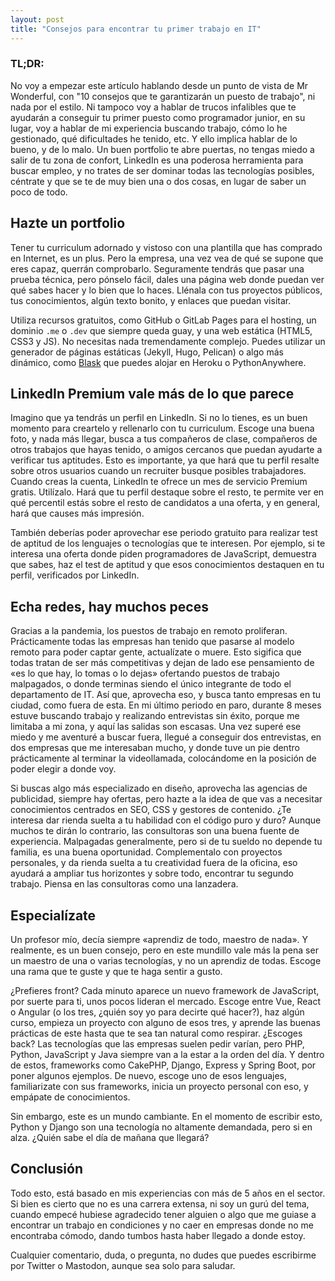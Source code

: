 ```yaml
---
layout: post
title: "Consejos para encontrar tu primer trabajo en IT"
---
```


### TL;DR:

No voy a empezar este artículo hablando desde un punto de vista de Mr Wonderful, con "10 consejos que te garantizarán un puesto de trabajo", ni nada por el estilo. Ni tampoco voy a hablar de trucos infalibles que te ayudarán a conseguir tu primer puesto como programador junior, en su lugar, voy a hablar de mi experiencia buscando trabajo, cómo lo he gestionado, qué dificultades he tenido, etc. Y ello implica hablar de lo bueno, y de lo malo. Un buen portfolio te abre puertas, no tengas miedo a salir de tu zona de confort, LinkedIn es una poderosa herramienta para buscar empleo, y no trates de ser dominar todas las tecnologías posibles, céntrate y que se te de muy bien una o dos cosas, en lugar de saber un poco de todo.

## Hazte un portfolio

Tener tu curriculum adornado y vistoso con una plantilla que has comprado en Internet, es un plus. Pero la empresa, una vez vea de qué se supone que eres capaz, querrán comprobarlo. Seguramente tendrás que pasar una prueba técnica, pero pónselo fácil, dales una página web donde puedan ver qué sabes hacer y lo bien que lo haces. Llénala con tus proyectos públicos, tus conocimientos, algún texto bonito, y enlaces que puedan visitar.

Utiliza recursos gratuitos, como GitHub o GitLab Pages para el hosting, un dominio `.me` o `.dev` que siempre queda guay, y una web estática (HTML5, CSS3 y JS). No necesitas nada tremendamente complejo. Puedes utilizar un generador de páginas estáticas (Jekyll, Hugo, Pelican) o algo más dinámico, como [Blask](https://getblask.com) que puedes alojar en Heroku o PythonAnywhere.

## LinkedIn Premium vale más de lo que parece

Imagino que ya tendrás un perfil en LinkedIn. Si no lo tienes, es un buen momento para creartelo y rellenarlo con tu curriculum. Escoge una buena foto, y nada más llegar, busca a tus compañeros de clase, compañeros de otros trabajos que hayas tenido, o amigos cercanos que puedan ayudarte a verificar tus aptitudes. Esto es importante, ya que hará que tu perfil resalte sobre otros usuarios cuando un recruiter busque posibles trabajadores. Cuando creas la cuenta, LinkedIn te ofrece un mes de servicio Premium gratis. Utilízalo. Hará que tu perfil destaque sobre el resto, te permite ver en qué percentil estás sobre el resto de candidatos a una oferta, y en general, hará que causes más impresión.

También deberías poder aprovechar ese periodo gratuito para realizar test de aptitud de los lenguajes o tecnologías que te interesen. Por ejemplo, si te interesa una oferta donde piden programadores de JavaScript, demuestra que sabes, haz el test de aptitud y que esos conocimientos destaquen en tu perfil, verificados por LinkedIn.

## Echa redes, hay muchos peces

Gracias a la pandemia, los puestos de trabajo en remoto proliferan. Prácticamente todas las empresas han tenido que pasarse al modelo remoto para poder captar gente, actualízate o muere. Esto sigifica que todas tratan de ser más competitivas y dejan de lado ese pensamiento de «es lo que hay, lo tomas o lo dejas» ofertando puestos de trabajo malpagados, o donde terminas siendo el único integrante de todo el departamento de IT. Así que, aprovecha eso, y busca tanto empresas en tu ciudad, como fuera de esta. En mi último periodo en paro, durante 8 meses estuve buscando trabajo y realizando entrevistas sin éxito, porque me limitaba a mi zona, y aquí las salidas son escasas. Una vez superé ese miedo y me aventuré a buscar fuera, llegué a conseguir dos entrevistas, en dos empresas que me interesaban mucho, y donde tuve un pie dentro prácticamente al terminar la videollamada, colocándome en la posición de poder elegir a donde voy.

Si buscas algo más especializado en diseño, aprovecha las agencias de publicidad, siempre hay ofertas, pero hazte a la idea de que vas a necesitar conocimientos centrados en SEO, CSS y gestores de contenido. ¿Te interesa dar rienda suelta a tu habilidad con el código puro y duro? Aunque muchos te dirán lo contrario, las consultoras son una buena fuente de experiencia. Malpagadas generalmente, pero si de tu sueldo no depende tu familia, es una buena oportunidad. Complementalo con proyectos personales, y da rienda suelta a tu creatividad fuera de la oficina, eso ayudará a ampliar tus horizontes y sobre todo, encontrar tu segundo trabajo. Piensa en las consultoras como una lanzadera.

## Especialízate

Un profesor mío, decía siempre «aprendiz de todo, maestro de nada». Y realmente, es un buen consejo, pero en este mundillo vale más la pena ser un maestro de una o varias tecnologías, y no un aprendiz de todas. Escoge una rama que te guste y que te haga sentir a gusto. 

¿Prefieres front? Cada minuto aparece un nuevo framework de JavaScript, por suerte para ti, unos pocos lideran el mercado. Escoge entre Vue, React o Angular (o los tres, ¿quién soy yo para decirte qué hacer?), haz algún curso, empieza un proyecto con alguno de esos tres, y aprende las buenas prácticas de este hasta que te sea tan natural como respirar. ¿Escoges back? Las tecnologías que las empresas suelen pedir varían, pero PHP, Python, JavaScript y Java siempre van a la estar a la orden del día. Y dentro de estos, frameworks como CakePHP, Django, Express y Spring Boot, por poner algunos ejemplos. De nuevo, escoge uno de esos lenguajes, familiarizate con sus frameworks, inicia un proyecto personal con eso, y empápate de conocimientos.

Sin embargo, este es un mundo cambiante. En el momento de escribir esto, Python y Django son una tecnología no altamente demandada, pero si en alza. ¿Quién sabe el día de mañana que llegará?

## Conclusión

Todo esto, está basado en mis experiencias con más de 5 años en el sector. Si bien es cierto que no es una carrera extensa, ni soy un gurú del tema, cuando empecé hubiese agradecido tener alguien o algo que me guiase a encontrar un trabajo en condiciones y no caer en empresas donde no me encontraba cómodo, dando tumbos hasta haber llegado a donde estoy.

Cualquier comentario, duda, o pregunta, no dudes que puedes escribirme por Twitter o Mastodon, aunque sea solo para saludar.
